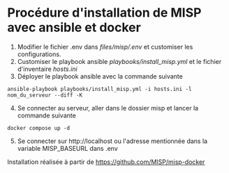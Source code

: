 # Procédure d'installation de MISP avec ansible et docker

1. Modifier le fichier .env dans *files/misp/.env* et customiser les configurations.
2. Customiser le playbook ansible *playbooks/install_misp.yml* et le fichier d'inventaire *hosts.ini*
3. Déployer le playbook ansible avec la commande suivante 
```
ansible-playbook playbooks/install_misp.yml -i hosts.ini -l nom_du_serveur --diff -K
```
4. Se connecter au serveur, aller dans le dossier misp et lancer la commande suivante
```
docker compose up -d
```
5. Se connecter sur http://localhost ou l'adresse mentionnée dans la variable MISP_BASEURL dans .env 

Installation réalisée à partir de https://github.com/MISP/misp-docker